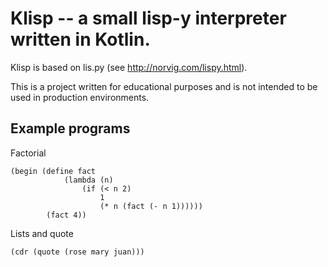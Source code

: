 # Klisp -- a small lisp-y interpreter written in Kotlin.

Klisp is based on lis.py (see http://norvig.com/lispy.html).

This is a project written for educational purposes and is not intended to be used in production environments.

## Example programs

Factorial
```
(begin (define fact 
            (lambda (n) 
                (if (< n 2) 
                    1 
                    (* n (fact (- n 1)))))) 
        (fact 4))
```

Lists and quote
```
(cdr (quote (rose mary juan)))
```